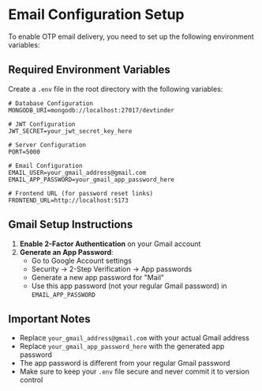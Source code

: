 # Email Configuration Setup

To enable OTP email delivery, you need to set up the following environment variables:

## Required Environment Variables

Create a `.env` file in the root directory with the following variables:

```env
# Database Configuration
MONGODB_URI=mongodb://localhost:27017/devtinder

# JWT Configuration
JWT_SECRET=your_jwt_secret_key_here

# Server Configuration
PORT=5000

# Email Configuration
EMAIL_USER=your_gmail_address@gmail.com
EMAIL_APP_PASSWORD=your_gmail_app_password_here

# Frontend URL (for password reset links)
FRONTEND_URL=http://localhost:5173
```

## Gmail Setup Instructions

1. **Enable 2-Factor Authentication** on your Gmail account
2. **Generate an App Password**:
   - Go to Google Account settings
   - Security → 2-Step Verification → App passwords
   - Generate a new app password for "Mail"
   - Use this app password (not your regular Gmail password) in `EMAIL_APP_PASSWORD`

## Important Notes

- Replace `your_gmail_address@gmail.com` with your actual Gmail address
- Replace `your_gmail_app_password_here` with the generated app password
- The app password is different from your regular Gmail password
- Make sure to keep your `.env` file secure and never commit it to version control
